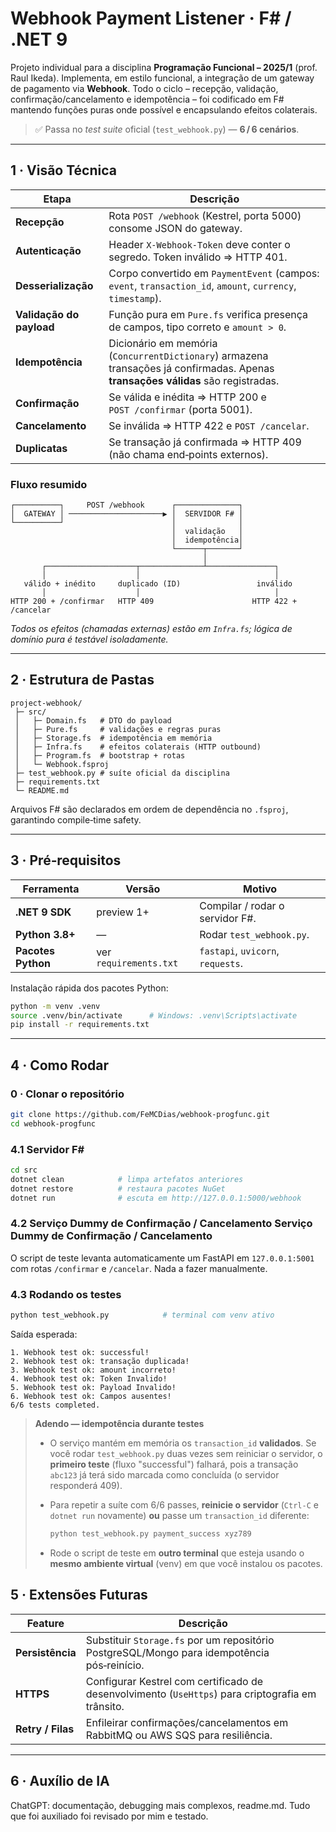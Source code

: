 # Webhook Payment Listener · F# / .NET 9

Projeto individual para a disciplina **Programação Funcional – 2025/1** (prof. Raul Ikeda).
Implementa, em estilo funcional, a integração de um gateway de pagamento via **Webhook**. Todo o ciclo – recepção, validação, confirmação/cancelamento e idempotência – foi codificado em F# mantendo funções puras onde possível e encapsulando efeitos colaterais.

> ✅ Passa no *test suite* oficial (`test_webhook.py`) — **6 / 6 cenários**.

---

## 1 · Visão Técnica

| Etapa                    | Descrição                                                                                                                         |
| ------------------------ | --------------------------------------------------------------------------------------------------------------------------------- |
| **Recepção**             | Rota `POST /webhook` (Kestrel, porta 5000) consome JSON do gateway.                                                               |
| **Autenticação**         | Header `X-Webhook-Token` deve conter o segredo. Token inválido ⇒ HTTP 401.                                                        |
| **Desserialização**      | Corpo convertido em `PaymentEvent` (campos: `event`, `transaction_id`, `amount`, `currency`, `timestamp`).                        |
| **Validação do payload** | Função pura em `Pure.fs` verifica presença de campos, tipo correto e `amount > 0`.                                                |
| **Idempotência**         | Dicionário em memória (`ConcurrentDictionary`) armazena transações já confirmadas. Apenas **transações válidas** são registradas. |
| **Confirmação**          | Se válida e inédita ⇒ HTTP 200 e `POST /confirmar` (porta 5001).                                                                  |
| **Cancelamento**         | Se inválida ⇒ HTTP 422 e `POST /cancelar`.                                                                                        |
| **Duplicatas**           | Se transação já confirmada ⇒ HTTP 409 (não chama end‑points externos).                                                            |

### Fluxo resumido

```text
┌──────────┐     POST /webhook      ┌──────────────┐
│  GATEWAY │ ─────────────────────▶ │  SERVIDOR F# │
└──────────┘                        │              │
                                    │  validação   │
                                    │  idempotência│
                                    └──────┬───────┘
                                           │
       ┌────────────────────┬──────────────┴───────────────┐
       │                    │                              │
   válido + inédito     duplicado (ID)                 inválido
       │                    │                              │
HTTP 200 + /confirmar   HTTP 409                      HTTP 422 + /cancelar
```

*Todos os efeitos (chamadas externas) estão em `Infra.fs`; lógica de domínio pura é testável isoladamente.*

---

## 2 · Estrutura de Pastas

```
project-webhook/
 ├─ src/
 │   ├─ Domain.fs   # DTO do payload
 │   ├─ Pure.fs     # validações e regras puras
 │   ├─ Storage.fs  # idempotência em memória
 │   ├─ Infra.fs    # efeitos colaterais (HTTP outbound)
 │   ├─ Program.fs  # bootstrap + rotas
 │   └─ Webhook.fsproj
 ├─ test_webhook.py # suíte oficial da disciplina
 ├─ requirements.txt
 └─ README.md
```

Arquivos F# são declarados em ordem de dependência no `.fsproj`, garantindo compile‑time safety.

---

## 3 · Pré‑requisitos

| Ferramenta         | Versão                 | Motivo                            |
| ------------------ | ---------------------- | --------------------------------- |
| **.NET 9 SDK**     | preview 1+             | Compilar / rodar o servidor F#.   |
| **Python 3.8+**    | —                      | Rodar `test_webhook.py`.          |
| **Pacotes Python** | ver `requirements.txt` | `fastapi`, `uvicorn`, `requests`. |

Instalação rápida dos pacotes Python:

```bash
python -m venv .venv
source .venv/bin/activate      # Windows: .venv\Scripts\activate
pip install -r requirements.txt
```

---

## 4 · Como Rodar

### 0 · Clonar o repositório

```bash
git clone https://github.com/FeMCDias/webhook-progfunc.git
cd webhook-progfunc
```

### 4.1 Servidor F\#

```bash
cd src
dotnet clean            # limpa artefatos anteriores
dotnet restore          # restaura pacotes NuGet
dotnet run              # escuta em http://127.0.0.1:5000/webhook
```

### 4.2 Serviço Dummy de Confirmação / Cancelamento Serviço Dummy de Confirmação / Cancelamento

O script de teste levanta automaticamente um FastAPI em `127.0.0.1:5001` com
rotas `/confirmar` e `/cancelar`. Nada a fazer manualmente.

### 4.3 Rodando os testes

```bash
python test_webhook.py            # terminal com venv ativo
```

Saída esperada:

```
1. Webhook test ok: successful!
2. Webhook test ok: transação duplicada!
3. Webhook test ok: amount incorreto!
4. Webhook test ok: Token Invalido!
5. Webhook test ok: Payload Invalido!
6. Webhook test ok: Campos ausentes!
6/6 tests completed.
```

> **Adendo — idempotência durante testes**
>
> * O serviço mantém em memória os `transaction_id` **validados**. Se você rodar `test_webhook.py` duas vezes sem reiniciar o servidor, o **primeiro teste** (fluxo "successful") falhará, pois a transação `abc123` já terá sido marcada como concluída (o servidor responderá 409).
> * Para repetir a suíte com 6/6 passes, **reinicie o servidor** (`Ctrl‑C` e `dotnet run` novamente) **ou** passe um `transaction_id` diferente:
>
>   ```bash
>   python test_webhook.py payment_success xyz789
>   ```
> * Rode o script de teste em **outro terminal** que esteja usando o **mesmo ambiente virtual** (venv) em que você instalou os pacotes.

## 5 · Extensões Futuras

| Feature               | Descrição                                                                                         |
| --------------------- | ------------------------------------------------------------------------------------------------- |
| **Persistência**      | Substituir `Storage.fs` por um repositório PostgreSQL/Mongo para idempotência pós‑reinício.       |
| **HTTPS**             | Configurar Kestrel com certificado de desenvolvimento (`UseHttps`) para criptografia em trânsito. |
| **Retry / Filas**     | Enfileirar confirmações/cancelamentos em RabbitMQ ou AWS SQS para resiliência.                    |

---

## 6 · Auxílio de IA
ChatGPT: documentação, debugging mais complexos, readme.md. Tudo que foi auxiliado foi revisado por mim e testado.
